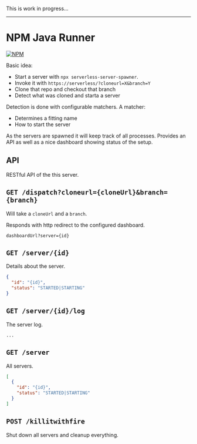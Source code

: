 This is work in progress...

--------------------------------

# NPM Java Runner

[![NPM](https://img.shields.io/npm/v/serverless-server-spawner.svg?style=flat-square)](https://www.npmjs.com/package/serverless-server-spawner)

Basic idea:

- Start a server with `npx serverless-server-spawner`.
- Invoke it with `https://serverless/?cloneurl=X&branch=Y`
- Clone that repo and checkout that branch
- Detect what was cloned and starta a server

Detection is done with configurable matchers. A matcher:

- Determines a fitting name
- How to start the server

As the servers are spawned it will keep track of all processes. Provides an API as well as a nice dashboard showing status of the setup.

## API

RESTful API of the this server.

## `GET /dispatch?cloneurl={cloneUrl}&branch={branch}`

Will take a `cloneUrl` and a `branch`.

Responds with http redirect to the configured dashboard.

```any
dashboardUrl?server={id}
```

## `GET /server/{id}`

Details about the server.

```json
{
  "id": "{id}",
  "status": "STARTED|STARTING"
}
```

## `GET /server/{id}/log`

The server log.

```any
...
```

## `GET /server`

All servers.

```json
[
  {
    "id": "{id}",
    "status": "STARTED|STARTING"
  }
]
```

## `POST /killitwithfire`

Shut down all servers and cleanup everything.
